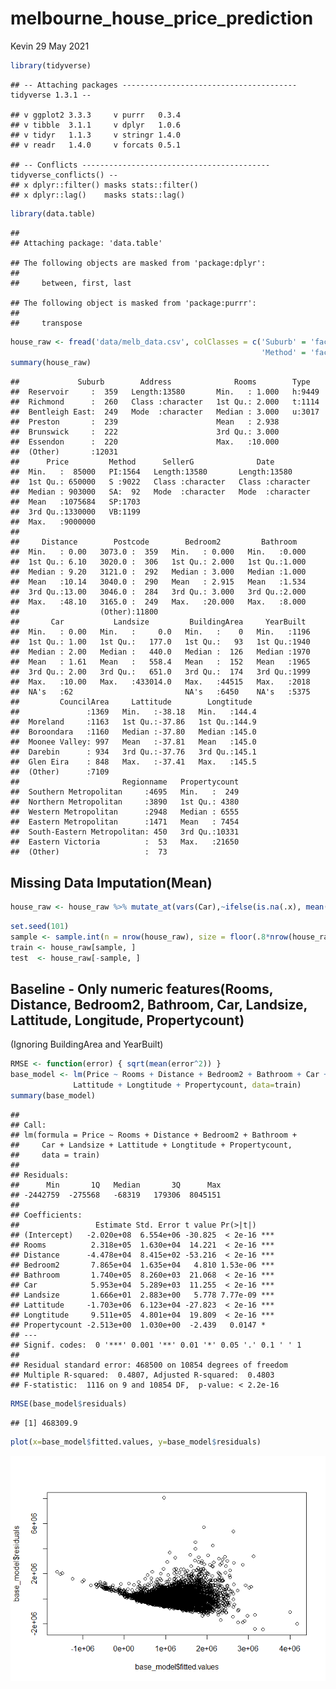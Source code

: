 melbourne\_house\_price\_prediction
================
Kevin
29 May 2021

``` r
library(tidyverse)
```

    ## -- Attaching packages --------------------------------------- tidyverse 1.3.1 --

    ## v ggplot2 3.3.3     v purrr   0.3.4
    ## v tibble  3.1.1     v dplyr   1.0.6
    ## v tidyr   1.1.3     v stringr 1.4.0
    ## v readr   1.4.0     v forcats 0.5.1

    ## -- Conflicts ------------------------------------------ tidyverse_conflicts() --
    ## x dplyr::filter() masks stats::filter()
    ## x dplyr::lag()    masks stats::lag()

``` r
library(data.table)
```

    ## 
    ## Attaching package: 'data.table'

    ## The following objects are masked from 'package:dplyr':
    ## 
    ##     between, first, last

    ## The following object is masked from 'package:purrr':
    ## 
    ##     transpose

``` r
house_raw <- fread('data/melb_data.csv', colClasses = c('Suburb' = 'factor', 'Type' = 'factor', 'CouncilArea' = 'factor',
                                                        'Method' = 'factor', 'Regionname' = 'factor', 'Postcode'='factor'))
summary(house_raw)
```

    ##             Suburb        Address              Rooms        Type    
    ##  Reservoir     :  359   Length:13580       Min.   : 1.000   h:9449  
    ##  Richmond      :  260   Class :character   1st Qu.: 2.000   t:1114  
    ##  Bentleigh East:  249   Mode  :character   Median : 3.000   u:3017  
    ##  Preston       :  239                      Mean   : 2.938           
    ##  Brunswick     :  222                      3rd Qu.: 3.000           
    ##  Essendon      :  220                      Max.   :10.000           
    ##  (Other)       :12031                                               
    ##      Price         Method      SellerG              Date          
    ##  Min.   :  85000   PI:1564   Length:13580       Length:13580      
    ##  1st Qu.: 650000   S :9022   Class :character   Class :character  
    ##  Median : 903000   SA:  92   Mode  :character   Mode  :character  
    ##  Mean   :1075684   SP:1703                                        
    ##  3rd Qu.:1330000   VB:1199                                        
    ##  Max.   :9000000                                                  
    ##                                                                   
    ##     Distance        Postcode        Bedroom2         Bathroom    
    ##  Min.   : 0.00   3073.0 :  359   Min.   : 0.000   Min.   :0.000  
    ##  1st Qu.: 6.10   3020.0 :  306   1st Qu.: 2.000   1st Qu.:1.000  
    ##  Median : 9.20   3121.0 :  292   Median : 3.000   Median :1.000  
    ##  Mean   :10.14   3040.0 :  290   Mean   : 2.915   Mean   :1.534  
    ##  3rd Qu.:13.00   3046.0 :  284   3rd Qu.: 3.000   3rd Qu.:2.000  
    ##  Max.   :48.10   3165.0 :  249   Max.   :20.000   Max.   :8.000  
    ##                  (Other):11800                                   
    ##       Car           Landsize         BuildingArea     YearBuilt   
    ##  Min.   : 0.00   Min.   :     0.0   Min.   :    0   Min.   :1196  
    ##  1st Qu.: 1.00   1st Qu.:   177.0   1st Qu.:   93   1st Qu.:1940  
    ##  Median : 2.00   Median :   440.0   Median :  126   Median :1970  
    ##  Mean   : 1.61   Mean   :   558.4   Mean   :  152   Mean   :1965  
    ##  3rd Qu.: 2.00   3rd Qu.:   651.0   3rd Qu.:  174   3rd Qu.:1999  
    ##  Max.   :10.00   Max.   :433014.0   Max.   :44515   Max.   :2018  
    ##  NA's   :62                         NA's   :6450    NA's   :5375  
    ##         CouncilArea     Lattitude        Longtitude   
    ##               :1369   Min.   :-38.18   Min.   :144.4  
    ##  Moreland     :1163   1st Qu.:-37.86   1st Qu.:144.9  
    ##  Boroondara   :1160   Median :-37.80   Median :145.0  
    ##  Moonee Valley: 997   Mean   :-37.81   Mean   :145.0  
    ##  Darebin      : 934   3rd Qu.:-37.76   3rd Qu.:145.1  
    ##  Glen Eira    : 848   Max.   :-37.41   Max.   :145.5  
    ##  (Other)      :7109                                   
    ##                       Regionname   Propertycount  
    ##  Southern Metropolitan     :4695   Min.   :  249  
    ##  Northern Metropolitan     :3890   1st Qu.: 4380  
    ##  Western Metropolitan      :2948   Median : 6555  
    ##  Eastern Metropolitan      :1471   Mean   : 7454  
    ##  South-Eastern Metropolitan: 450   3rd Qu.:10331  
    ##  Eastern Victoria          :  53   Max.   :21650  
    ##  (Other)                   :  73

## Missing Data Imputation(Mean)

``` r
house_raw <- house_raw %>% mutate_at(vars(Car),~ifelse(is.na(.x), mean(.x, na.rm = TRUE), .x))
```

``` r
set.seed(101) 
sample <- sample.int(n = nrow(house_raw), size = floor(.8*nrow(house_raw)), replace = F)
train <- house_raw[sample, ]
test  <- house_raw[-sample, ]
```

## Baseline - Only numeric features(Rooms, Distance, Bedroom2, Bathroom, Car, Landsize, Lattitude, Longitude, Propertycount)

(Ignoring BuildingArea and YearBuilt)

``` r
RMSE <- function(error) { sqrt(mean(error^2)) }
base_model <- lm(Price ~ Rooms + Distance + Bedroom2 + Bathroom + Car + Landsize +
              Lattitude + Longtitude + Propertycount, data=train)
summary(base_model)
```

    ## 
    ## Call:
    ## lm(formula = Price ~ Rooms + Distance + Bedroom2 + Bathroom + 
    ##     Car + Landsize + Lattitude + Longtitude + Propertycount, 
    ##     data = train)
    ## 
    ## Residuals:
    ##      Min       1Q   Median       3Q      Max 
    ## -2442759  -275568   -68319   179306  8045151 
    ## 
    ## Coefficients:
    ##                 Estimate Std. Error t value Pr(>|t|)    
    ## (Intercept)   -2.020e+08  6.554e+06 -30.825  < 2e-16 ***
    ## Rooms          2.318e+05  1.630e+04  14.221  < 2e-16 ***
    ## Distance      -4.478e+04  8.415e+02 -53.216  < 2e-16 ***
    ## Bedroom2       7.865e+04  1.635e+04   4.810 1.53e-06 ***
    ## Bathroom       1.740e+05  8.260e+03  21.068  < 2e-16 ***
    ## Car            5.953e+04  5.289e+03  11.255  < 2e-16 ***
    ## Landsize       1.666e+01  2.883e+00   5.778 7.77e-09 ***
    ## Lattitude     -1.703e+06  6.123e+04 -27.823  < 2e-16 ***
    ## Longtitude     9.511e+05  4.801e+04  19.809  < 2e-16 ***
    ## Propertycount -2.513e+00  1.030e+00  -2.439   0.0147 *  
    ## ---
    ## Signif. codes:  0 '***' 0.001 '**' 0.01 '*' 0.05 '.' 0.1 ' ' 1
    ## 
    ## Residual standard error: 468500 on 10854 degrees of freedom
    ## Multiple R-squared:  0.4807, Adjusted R-squared:  0.4803 
    ## F-statistic:  1116 on 9 and 10854 DF,  p-value: < 2.2e-16

``` r
RMSE(base_model$residuals)
```

    ## [1] 468309.9

``` r
plot(x=base_model$fitted.values, y=base_model$residuals)
```

![](melborne_price_prediction_files/figure-gfm/unnamed-chunk-6-1.png)<!-- -->
